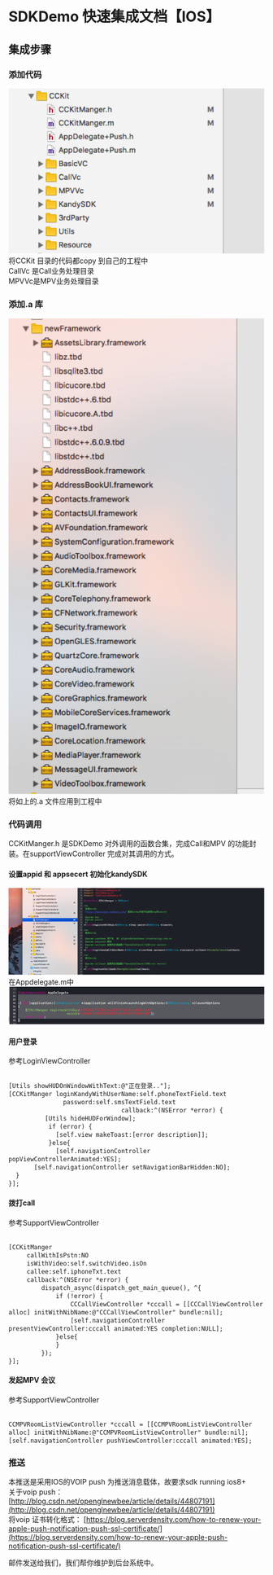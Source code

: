 # SDKDemo 快速集成文档【IOS】


## 集成步骤

### 添加代码
![](./doc/1.png)
将CCKit 目录的代码都copy 到自己的工程中<br>
CallVc 是Call业务处理目录<br>
MPVVc是MPV业务处理目录<br>

### 添加.a 库
![](./doc/2.png)
将如上的.a 文件应用到工程中

### 代码调用
CCKitManger.h 是SDKDemo 对外调用的函数合集，完成Call和MPV 的功能封装。在supportViewController 完成对其调用的方式。
#### 设置appid 和 appsecert 初始化kandySDK
![](./doc/3.png)
在Appdelegate.m中
![](./doc/4.png)


#### 用户登录
参考LoginViewController
```

[Utils showHUDOnWindowWithText:@"正在登录.."];  
[CCKitManger loginKandyWithUserName:self.phoneTextField.text
               password:self.smsTextField.text
                               callback:^(NSError *error) {  
          [Utils hideHUDForWindow];  
           if (error) {  
             [self.view makeToast:[error description]];  
           }else{  
             [self.navigationController popViewControllerAnimated:YES];  
       [self.navigationController setNavigationBarHidden:NO];  
  }
}];

```


#### 拨打call
参考SupportViewController
```

[CCKitManger
     callWithIsPstn:NO
     isWithVideo:self.switchVideo.isOn
     callee:self.iphoneTxt.text
     callback:^(NSError *error) {
         dispatch_async(dispatch_get_main_queue(), ^{
             if (!error) {
                 CCCallViewController *cccall = [[CCCallViewController alloc] initWithNibName:@"CCCallViewController" bundle:nil];
                 [self.navigationController presentViewController:cccall animated:YES completion:NULL];
             }else{
             }
         });
}];

```


#### 发起MPV 会议
参考SupportViewController
```

CCMPVRoomListViewController *cccall = [[CCMPVRoomListViewController alloc] initWithNibName:@"CCMPVRoomListViewController" bundle:nil];
[self.navigationController pushViewController:cccall animated:YES];

```


### 推送
本推送是采用IOS的VOIP push 为推送消息载体，故要求sdk running ios8+ </br>
关于voip push：[http://blog.csdn.net/openglnewbee/article/details/44807191](http://blog.csdn.net/openglnewbee/article/details/44807191) </br>
将voip 证书转化格式：
[https://blog.serverdensity.com/how-to-renew-your-apple-push-notification-push-ssl-certificate/](https://blog.serverdensity.com/how-to-renew-your-apple-push-notification-push-ssl-certificate/)

邮件发送给我们，我们帮你维护到后台系统中。







